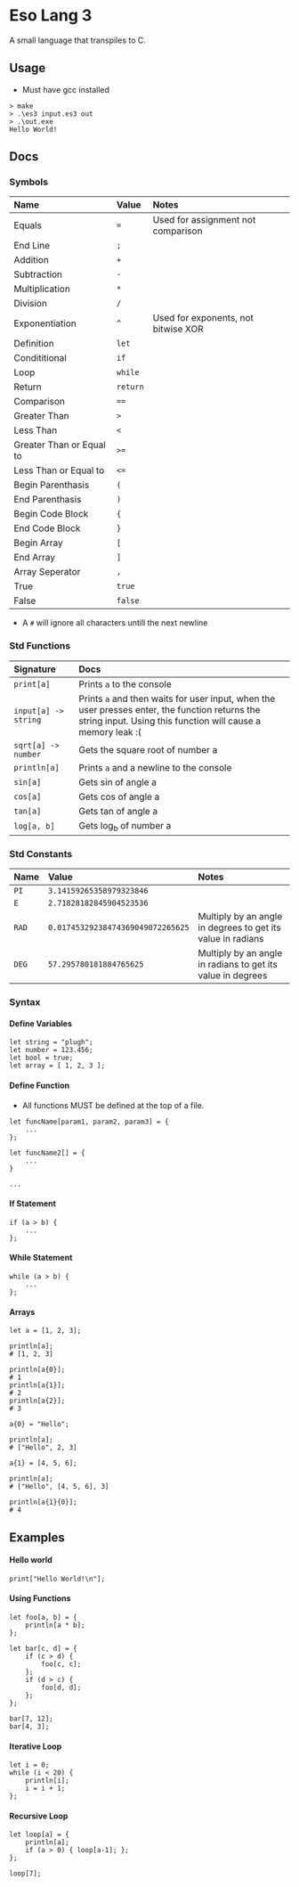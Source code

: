 # Eso Lang 3

A small language that transpiles to C.

## Usage
 - Must have gcc installed
```
> make
> .\es3 input.es3 out
> .\out.exe
Hello World!
```


## Docs

### Symbols

| Name | Value | Notes | 
| :--- | :--- | :----- |
| Equals | `=` | Used for assignment not comparison |
| End Line | `;` | 
| Addition | `+` |
| Subtraction | `-` | 
| Multiplication | `*` | 
| Division | `/` | 
| Exponentiation | `^` | Used for exponents, not bitwise XOR | 
| Definition | `let` |
| Condititional | `if` |
| Loop | `while` |
| Return | `return` |  |
| Comparison | `==` | 
| Greater Than | `>` | 
| Less Than | `<` |
| Greater Than or Equal to | `>=` | 
| Less Than or Equal to | `<=` | 
| Begin Parenthasis | `(` |
| End Parenthasis | `)` |
| Begin Code Block | `{` |
| End Code Block | `}` |
| Begin Array | `[` |
| End Array | `]` |
| Array Seperator | `,` |
| True | `true` |
| False | `false` |

 - A `#` will ignore all characters untill the next newline 

### Std Functions
| Signature | Docs | 
| :---  | :----- |
| `print[a]` | Prints `a` to the console |
| `input[a] -> string` | Prints `a` and then waits for user input, when the user presses enter, the function returns the string input. Using this function will cause a memory leak :( |
| `sqrt[a] -> number` | Gets the square root of number a |
| `println[a]` | Prints `a` and a newline to the console |
| `sin[a]` | Gets sin of angle a |
| `cos[a]` | Gets cos of angle a |
| `tan[a]` | Gets tan of angle a |
| `log[a, b]` | Gets log<sub>b</sub> of number a |


### Std Constants
| Name | Value | Notes |
| :---  | :----- | :- |
| `PI` | `3.14159265358979323846` | |
| `E` | `2.71828182845904523536` | |
| `RAD` | `0.01745329238474369049072265625` | Multiply by an angle in degrees to get its value in radians |
| `DEG` | `57.295780181884765625` | Multiply by an angle in radians to get its value in degrees |

### Syntax

#### Define Variables

```
let string = "plugh";
let number = 123.456;
let bool = true;
let array = [ 1, 2, 3 ];
```

#### Define Function

 - All functions MUST be defined at the top of a file.

```
let funcName[param1, param2, param3] = {
	...
};

let funcName2[] = {
	...
}

...
```

#### If Statement
```
if (a > b) {
	...
};
```

#### While Statement
```
while (a > b) {
	...
};
```

#### Arrays
```
let a = [1, 2, 3];

println[a];
# [1, 2, 3]

println[a{0}];
# 1
println[a{1}];
# 2
println[a{2}];
# 3

a{0} = "Hello";

println[a];
# ["Hello", 2, 3]

a{1} = [4, 5, 6];

println[a];
# ["Hello", [4, 5, 6], 3]

println[a{1}{0}];
# 4
```


## Examples

#### Hello world
```
print["Hello World!\n"];
```

#### Using Functions
```
let foo[a, b] = {
	println[a * b];
};

let bar[c, d] = {
	if (c > d) {
		foo[c, c];
	};
	if (d > c) {
		foo[d, d];
	};
};

bar[7, 12];
bar[4, 3];
```

#### Iterative Loop
```
let i = 0;
while (i < 20) {
	println[i];
	i = i + 1;
};
```

#### Recursive Loop
```
let loop[a] = {
	println[a];
	if (a > 0) { loop[a-1]; };
};

loop[7];
```